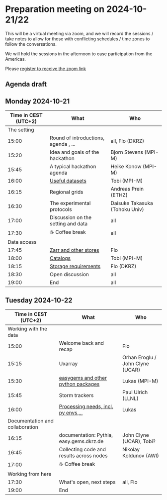 # Preparation meeting on 2024-10-21/22

This will be a virtual meeting via zoom, and we will record the sessions / take notes to allow for those with conflicting schedules / time zones to follow the conversations.

We will hold the sessions in the afternoon to ease participation from the Americas.

Please [register to receive the zoom link](https://events.dkrz.de/e/global-hackathon-tech-prep)

## Agenda draft

## Monday 2024-10-21

| Time in CEST (UTC+2)| What                            | Who |
|-----------|---------------------------------|-----|
| The setting |||
| 15:00 | Round of introductions, agenda , ...           | all, Flo (DKRZ) |
| 15:20 | Idea and goals of the hackathon | Bjorn Stevens (MPI-M) |
| 15:45 | A typical hackathon agenda | Heike Konow (MPI-M)|
| 16:00 | [Useful datasets](../../talks/technical/useful_datasets/index.qmd) |  Tobi (MPI-M) |
| 16:15 | Regional grids | Andreas Prein (ETHZ)|
| 16:30 | The experimental protocols | Daisuke Takasuka (Tohoku Univ)|
| 17:00 | Discussion on the setting and data | all|
| 17:30 | ☕️ Coffee break | all |
| Data access |||
| 17:45 | [Zarr and other stores](../../talks/technical/storing_data/index.md) | Flo |
| 18:00 | [Catalogs](../../talks/technical/catalogs/index.qmd)  | Tobi (MPI-M)|
| 18:15 | [Storage requirements](../../talks/technical/storage-requirements/index.md) | Flo (DKRZ)|
| 18:30 | Open discussion | all|
| 19:00 | End|            all |

## Tuesday 2024-10-22

| Time in CEST (UTC+2)| What                            | Who |
|-----------|---------------------------------|-----|
| Working with the data | |
| 15:00 | Welcome back and recap |Flo|
| 15:15 | Uxarray | Orhan Eroglu / John Clyne (UCAR) |
| 15:30 | [easygems and other python packages](../../talks/technical/python_packages/index.md) | Lukas (MPI-M)|
| 15:45 | Storm trackers | Paul Ulrich (LLNL)|
| 16:00 | [Processing needs, incl. py envs,...](../../talks/technical/processing_needs/index.md) | Lukas |
| Documentation and collaboration ||
| 16:15 | documentation: Pythia, easy.gems.dkrz.de | John Clyne (UCAR), Tobi?|
| 16:45 | Collecting code and results across nodes | Nikolay Koldunov (AWI)|
| 17:00 | ☕️ Coffee break | |
| Working from here ||
| 17:30 | What's open, next steps | all, Flo|
| 19:00             | End ||
